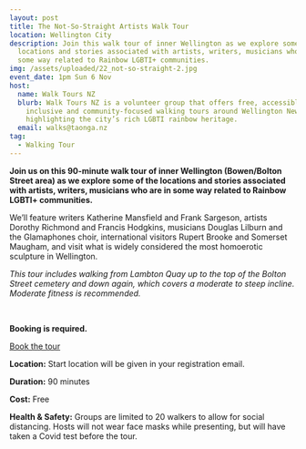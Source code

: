 ```yaml
---
layout: post
title: The Not-So-Straight Artists Walk Tour
location: Wellington City
description: Join this walk tour of inner Wellington as we explore some of the
  locations and stories associated with artists, writers, musicians who are in
  some way related to Rainbow LGBTI+ communities.
img: /assets/uploaded/22_not-so-straight-2.jpg
event_date: 1pm Sun 6 Nov
host:
  name: Walk Tours NZ
  blurb: Walk Tours NZ is a volunteer group that offers free, accessible,
    inclusive and community-focused walking tours around Wellington New Zealand
    highlighting the city’s rich LGBTI rainbow heritage.
  email: walks@taonga.nz
tag:
  - Walking Tour
---
```

**Join us on this 90-minute walk tour of inner Wellington (Bowen/Bolton Street area) as we explore some of the locations and stories associated with artists, writers, musicians who are in some way related to Rainbow LGBTI+ communities.**

We’ll feature writers Katherine Mansfield and Frank Sargeson, artists Dorothy Richmond and Francis Hodgkins, musicians Douglas Lilburn and the Glamaphones choir, international visitors Rupert Brooke and Somerset Maugham, and visit what is widely considered the most homoerotic sculpture in Wellington.

*This tour includes walking from Lambton Quay up to the top of the Bolton Street cemetery and down again, which covers a moderate to steep incline. Moderate fitness is recommended.*

<br>

**Booking is required.**

<a href="https://taonga.nz/walktours/" class="button">Book the tour</a>

**Location:** Start location will be given in your registration email.

**Duration:** 90 minutes

**Cost:** Free

**Health & Safety:** Groups are limited to 20 walkers to allow for social distancing. Hosts will not wear face masks while presenting, but will have taken a Covid test before the tour.